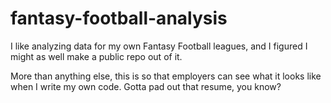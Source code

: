 # fantasy-football-analysis

I like analyzing data for my own Fantasy Football leagues, and I figured I might as well make a public repo out of it.

More than anything else, this is so that employers can see what it looks like when I write my own code. Gotta pad out that resume, you know?